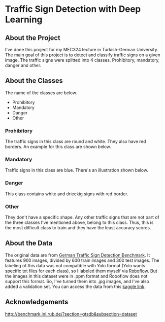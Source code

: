 # Traffic Sign Detection with Deep Learning

## About the Project

I've done this project for my MEC324 lecture in Turkish-German University. The main goal of this project is to detect and classify traffic signs on a given image. The traffic signs were splitted into 4 classes. Prohibitory, mandatory, danger and other.

## About the Classes

The name of the classes are below.

<ul>
  <li>Prohibitory</li>
  <li>Mandatory</li>
  <li>Danger</li>
  <li>Other</li>
</ul>

### Prohibitory

The traffic signs in this class are round and white. They also have red borders. An example for this class are shown below.

### Mandatory

Traffic signs in this class are blue. There's an illustration shown below.

### Danger

This class contains white and drieckig signs with red border.

### Other

They don't have a specific shape. Any other traffic signs that are not part of the three classes I've mentioned above, belong to this class. Thus, this is the most difficult class to train and they have the least accuracy scores.

## About the Data

The original data are from [German Traffic Sign Detection Benchmark](https://benchmark.ini.rub.de/gtsdb_news.html). It features 900 images, divided by 600 train images and 300 test images. The labeling of this data was not compatible with Yolo format (Yolo wants specific txt files for each class), so I labeled them myself via [Roboflow](https://roboflow.com/). But the images in this dataset were in .ppm format and Roboflow does not support this format. So, I've turned them into .jpg images, and I've also added a validation set. You can access the data from this [kaggle link](https://www.kaggle.com/aatayparlar/german-traffic-sign-detection-benchmark).

## Acknowledgements

http://benchmark.ini.rub.de/?section=gtsdb&subsection=dataset
